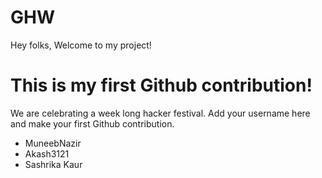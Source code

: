 # GHW

Hey folks,
Welcome to my project!

# This is my first Github contribution!

We are celebrating a week long hacker festival. Add your username here and make your first Github contribution.
- MuneebNazir
- Akash3121
- Sashrika Kaur
